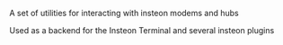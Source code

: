 A set of utilities for interacting with insteon modems and hubs

Used as a backend for the Insteon Terminal and several insteon plugins
